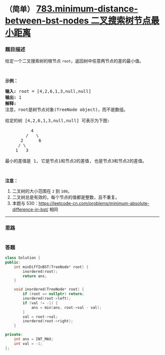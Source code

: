 # `（简单）` [783.minimum-distance-between-bst-nodes 二叉搜索树节点最小距离](https://leetcode-cn.com/problems/minimum-distance-between-bst-nodes/)

### 题目描述
<p>给定一个二叉搜索树的根节点&nbsp;<code>root</code>，返回树中任意两节点的差的最小值。</p>

<p>&nbsp;</p>

<p><strong>示例：</strong></p>

<pre><strong>输入:</strong> root = [4,2,6,1,3,null,null]
<strong>输出:</strong> 1
<strong>解释:</strong>
注意，root是树节点对象(TreeNode object)，而不是数组。

给定的树 [4,2,6,1,3,null,null] 可表示为下图:

          4
        /   \
      2      6
     / \    
    1   3  

最小的差值是 1, 它是节点1和节点2的差值, 也是节点3和节点2的差值。</pre>

<p>&nbsp;</p>

<p><strong>注意：</strong></p>

<ol>
	<li>二叉树的大小范围在 <code>2</code> 到&nbsp;<code>100</code>。</li>
	<li>二叉树总是有效的，每个节点的值都是整数，且不重复。</li>
	<li>本题与 530：<a href="https://leetcode-cn.com/problems/minimum-absolute-difference-in-bst/">https://leetcode-cn.com/problems/minimum-absolute-difference-in-bst/</a> 相同</li>
</ol>


---
### 思路
```
```



### 答题
``` C++
class Solution {
public:
    int minDiffInBST(TreeNode* root) {
        inordered(root);
        return ans;
    }

    void inordered(TreeNode* root) {
        if (root == nullptr) return;
        inordered(root->left);
        if (val != -1) {
            ans = min(ans, root->val - val);
        }
        val = root->val;
        inordered(root->right);
    }

private:
    int ans = INT_MAX;
    int val = -1;
};
```




